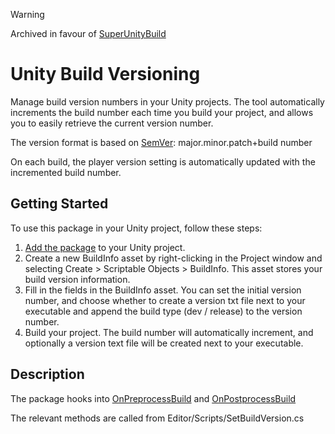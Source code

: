 > [!WARNING]
> Archived in favour of [SuperUnityBuild](https://github.com/superunitybuild/buildtool)

# Unity Build Versioning

Manage build version numbers in your Unity projects. The tool automatically increments the build number each time you build your project, and allows you to easily retrieve the current version number.

The version format is based on [SemVer](https://semver.org/): major.minor.patch+build number

On each build, the player version setting is automatically updated with the incremented build number.

## Getting Started

To use this package in your Unity project, follow these steps:

1. [Add the package](https://docs.unity3d.com/Manual/upm-ui-giturl.html) to your Unity project.
2. Create a new BuildInfo asset by right-clicking in the Project window and selecting Create > Scriptable Objects > BuildInfo. This asset stores your build version information.
3. Fill in the fields in the BuildInfo asset. You can set the initial version number, and choose whether to create a version txt file next to your executable and append the build type (dev / release) to the version number.
4. Build your project. The build number will automatically increment, and optionally a version text file will be created next to your executable.

## Description

The package hooks into [OnPreprocessBuild](https://docs.unity3d.com/ScriptReference/Build.IPreprocessBuildWithReport.OnPreprocessBuild.html) and [OnPostprocessBuild](https://docs.unity3d.com/ScriptReference/Build.IPostprocessBuildWithReport.OnPostprocessBuild.html) 

The relevant methods are called from Editor/Scripts/SetBuildVersion.cs
